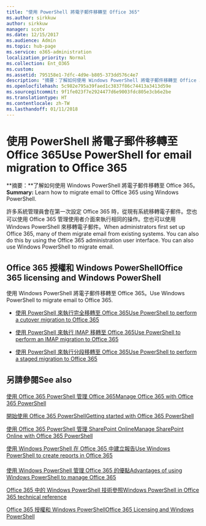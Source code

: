 ```yaml
---
title: "使用 PowerShell 將電子郵件移轉至 Office 365"
ms.author: sirkkuw
author: sirkkuw
manager: scotv
ms.date: 12/15/2017
ms.audience: Admin
ms.topic: hub-page
ms.service: o365-administration
localization_priority: Normal
ms.collection: Ent_O365
ms.custom: 
ms.assetid: 795158e1-7dfc-4d9e-b805-373dd576c4e7
description: "摘要：了解如何使用 Windows PowerShell 將電子郵件移轉至 Office 365。"
ms.openlocfilehash: 5c982e795a39faed1c3837f86c74413a3413d59e
ms.sourcegitcommit: 9f1fe023f7e2924477d6e9003fdc805e3cb6e2be
ms.translationtype: HT
ms.contentlocale: zh-TW
ms.lasthandoff: 01/11/2018
---
```

# <a name="use-powershell-for-email-migration-to-office-365"></a><span data-ttu-id="d8af6-103">使用 PowerShell 將電子郵件移轉至 Office 365</span><span class="sxs-lookup"><span data-stu-id="d8af6-103">Use PowerShell for email migration to Office 365</span></span>

 <span data-ttu-id="d8af6-104">**摘要：**了解如何使用 Windows PowerShell 將電子郵件移轉至 Office 365。</span><span class="sxs-lookup"><span data-stu-id="d8af6-104">**Summary:** Learn how to migrate email to Office 365 using Windows PowerShell.</span></span>
  
<span data-ttu-id="d8af6-p101">許多系統管理員會在第一次設定 Office 365 時，從現有系統移轉電子郵件。您也可以使用 Office 365 管理使用者介面來執行相同的操作。您也可以使用 Windows PowerShell 來移轉電子郵件。</span><span class="sxs-lookup"><span data-stu-id="d8af6-p101">When administrators first set up Office 365, many of them migrate email from existing systems. You can also do this by using the Office 365 administration user interface. You can also use Windows PowerShell to migrate email.</span></span>
  
## <a name="office-365-licensing-and-windows-powershell"></a><span data-ttu-id="d8af6-108">Office 365 授權和 Windows PowerShell</span><span class="sxs-lookup"><span data-stu-id="d8af6-108">Office 365 licensing and Windows PowerShell</span></span>

<span data-ttu-id="d8af6-109">使用 Windows PowerShell 將電子郵件移轉至 Office 365。</span><span class="sxs-lookup"><span data-stu-id="d8af6-109">Use Windows PowerShell to migrate email to Office 365.</span></span> 
  
- [<span data-ttu-id="d8af6-110">使用 PowerShell 來執行完全移轉至 Office 365</span><span class="sxs-lookup"><span data-stu-id="d8af6-110">Use PowerShell to perform a cutover migration to Office 365</span></span>](use-powershell-to-perform-a-cutover-migration-to-office-365.md)
    
- [<span data-ttu-id="d8af6-111">使用 PowerShell 來執行 IMAP 移轉至 Office 365</span><span class="sxs-lookup"><span data-stu-id="d8af6-111">Use PowerShell to perform an IMAP migration to Office 365</span></span>](use-powershell-to-perform-an-imap-migration-to-office-365.md)
    
- [<span data-ttu-id="d8af6-112">使用 PowerShell 來執行分段移轉至 Office 365</span><span class="sxs-lookup"><span data-stu-id="d8af6-112">Use PowerShell to perform a staged migration to Office 365</span></span>](use-powershell-to-perform-a-staged-migration-to-office-365.md)
    
## <a name="see-also"></a><span data-ttu-id="d8af6-113">另請參閱</span><span class="sxs-lookup"><span data-stu-id="d8af6-113">See also</span></span>

#### 

[<span data-ttu-id="d8af6-114">使用 Office 365 PowerShell 管理 Office 365</span><span class="sxs-lookup"><span data-stu-id="d8af6-114">Manage Office 365 with Office 365 PowerShell</span></span>](manage-office-365-with-office-365-powershell.md)
  
[<span data-ttu-id="d8af6-115">開始使用 Office 365 PowerShell</span><span class="sxs-lookup"><span data-stu-id="d8af6-115">Getting started with Office 365 PowerShell</span></span>](getting-started-with-office-365-powershell.md)
  
[<span data-ttu-id="d8af6-116">使用 Office 365 PowerShell 管理 SharePoint Online</span><span class="sxs-lookup"><span data-stu-id="d8af6-116">Manage SharePoint Online with Office 365 PowerShell</span></span>](manage-sharepoint-online-with-office-365-powershell.md)
  
[<span data-ttu-id="d8af6-117">使用 Windows PowerShell 在 Office 365 中建立報告</span><span class="sxs-lookup"><span data-stu-id="d8af6-117">Use Windows PowerShell to create reports in Office 365</span></span>](use-windows-powershell-to-create-reports-in-office-365.md)
#### 

<span data-ttu-id="d8af6-118">[使用 Windows PowerShell 管理 Office 365 的優點]((http://technet.microsoft.com/library/15144a50-453e-4cd5-befd-bc6736697967.aspx))</span><span class="sxs-lookup"><span data-stu-id="d8af6-118">[Advantages of using Windows PowerShell to manage Office 365]((http://technet.microsoft.com/library/15144a50-453e-4cd5-befd-bc6736697967.aspx))</span></span>
  
<span data-ttu-id="d8af6-119">[Office 365 中的 Windows PowerShell 技術參照]((http://technet.microsoft.com/library/10d5c66a-7579-4319-aaa5-7a5e21d49cea.aspx))</span><span class="sxs-lookup"><span data-stu-id="d8af6-119">[Windows PowerShell in Office 365 technical reference]((http://technet.microsoft.com/library/10d5c66a-7579-4319-aaa5-7a5e21d49cea.aspx))</span></span>
  
<span data-ttu-id="d8af6-120">[Office 365 授權和 Windows PowerShell]((http://technet.microsoft.com/library/6ca0e430-f7ba-4184-becf-14c6c5c8dde5.aspx))</span><span class="sxs-lookup"><span data-stu-id="d8af6-120">[Office 365 Licensing and Windows PowerShell]((http://technet.microsoft.com/library/6ca0e430-f7ba-4184-becf-14c6c5c8dde5.aspx))</span></span>

